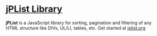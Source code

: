 # [jPList Library](http://jplist.org)


**jPList** is a JavaScript library for sorting, pagination and filtering of any HTML structure like DIVs, UL/LI, tables, etc. Get started at [jplist.org](http://jplist.org)
